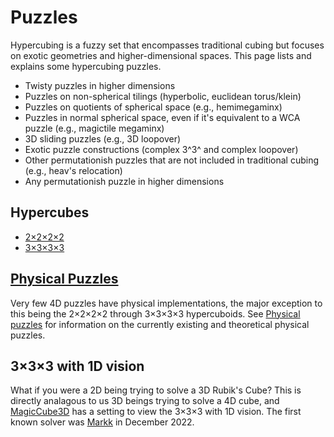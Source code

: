 # Puzzles

Hypercubing is a fuzzy set that encompasses traditional cubing but focuses on exotic geometries and higher-dimensional spaces. This page lists and explains some hypercubing puzzles.

- Twisty puzzles in higher dimensions
- Puzzles on non-spherical tilings (hyperbolic, euclidean torus/klein)
- Puzzles on quotients of spherical space (e.g., hemimegaminx)
- Puzzles in normal spherical space, even if it's equivalent to a WCA puzzle (e.g., magictile megaminx)
- 3D sliding puzzles (e.g., 3D loopover)
- Exotic puzzle constructions (complex 3^3^ and complex loopover)
- Other permutationish puzzles that are not included in traditional cubing (e.g., heav's relocation)
- Any permutationish puzzle in higher dimensions

## Hypercubes

- [2×2×2×2](/puzzles/2x2x2x2.md)
- [3×3×3×3](/puzzles/3x3x3x3.md)

## [Physical Puzzles](/puzzles/physical/index.md)

Very few 4D puzzles have physical implementations, the major exception to this being the 2×2×2×2 through 3×3×3×3 hypercuboids. See [Physical puzzles](/puzzles/physical/index.md) for information on the currently existing and theoretical physical puzzles.

## 3×3×3 with 1D vision
What if you were a 2D being trying to solve a 3D Rubik's Cube? This is directly analagous to us 3D beings trying to solve a 4D cube, and [MagicCube3D](https://github.com/rzhao271/MC3D/releases/tag/v1.0.0) has a setting to view the 3×3×3 with 1D vision. The first known solver was [Markk](https://hypercubing.xyz/leaderboards/solvers/markk/) in December 2022.
